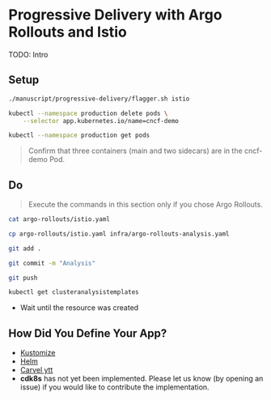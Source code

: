 # Progressive Delivery with Argo Rollouts and Istio

TODO: Intro

## Setup

```sh
./manuscript/progressive-delivery/flagger.sh istio
```

```sh
kubectl --namespace production delete pods \
    --selector app.kubernetes.io/name=cncf-demo

kubectl --namespace production get pods
```

> Confirm that three containers (main and two sidecars) are in the cncf-demo Pod. 

## Do

> Execute the commands in this section only if you chose Argo Rollouts.

```sh
cat argo-rollouts/istio.yaml

cp argo-rollouts/istio.yaml infra/argo-rollouts-analysis.yaml

git add .

git commit -m "Analysis"

git push

kubectl get clusteranalysistemplates
```

* Wait until the resource was created

## How Did You Define Your App?

* [Kustomize](kustomize.md)
* [Helm](helm.md)
* [Carvel ytt](carvel.md)
* **cdk8s** has not yet been implemented. Please let us know (by opening an issue) if you would like to contribute the implementation.
